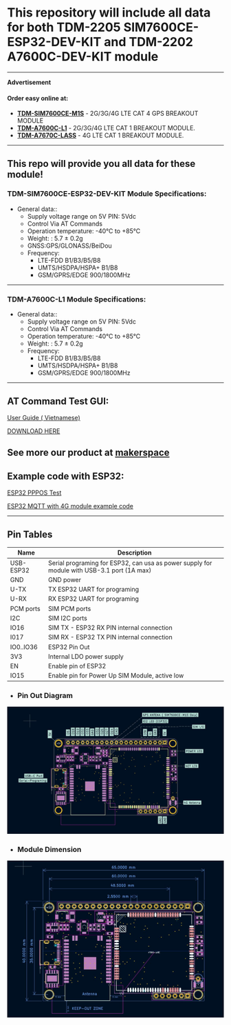 # This repository will include all data for both TDM-2205 SIM7600CE-ESP32-DEV-KIT and TDM-2202 A7600C-DEV-KIT module
---
__Advertisement__
#### Order easy online at:
- __[TDM-SIM7600CE-M1S](https://linhkienthuduc.com/module-4g-3g-2g-gps-simcom-sim7600ce-m1s-lte-cat-4-ra-chan)__ - 2G/3G/4G LTE CAT 4 GPS BREAKOUT MODULE
- __[TDM-A7600C-L1](https://linhkienthuduc.com/module-4g-3g-2g-simcom-a7600c-l1-lte-cat-1-ra-chan)__ - 2G/3G/4G LTE CAT 1 BREAKOUT MODULE.
- __[TDM-A7670C-LASS](https://linhkienthuduc.com/module-4g-simcom-a7670c-lass-da-ra-chan-thay-the-module-sim800l)__ - 4G LTE CAT 1 BREAKOUT MODULE.
----
This repo will provide you all data for these module!
---

### TDM-SIM7600CE-ESP32-DEV-KIT Module Specifications:

+ General data::
  - Supply voltage range on 5V PIN: 5Vdc
  - Control Via AT Commands
  - Operation temperature: -40℃ to +85℃
  - Weight: : 5.7 ± 0.2g
  - GNSS:GPS/GLONASS/BeiDou
  - Frequency:
    * LTE-FDD B1/B3/B5/B8
    * UMTS/HSDPA/HSPA+ B1/B8
    * GSM/GPRS/EDGE 900/1800MHz
---
### TDM-A7600C-L1 Module Specifications:

+ General data::
  - Supply voltage range on 5V PIN: 5Vdc
  - Control Via AT Commands
  - Operation temperature: -40℃ to +85℃
  - Weight: : 5.7 ± 0.2g
  - Frequency:
    * LTE-FDD B1/B3/B5/B8
    * UMTS/HSDPA/HSPA+ B1/B8
    * GSM/GPRS/EDGE 900/1800MHz

---
## AT Command Test GUI:

[User Guide ( Vietnamese)](https://linhkienthuduc.com/at-command-test-cho-cac-dong-module-sim)

[DOWNLOAD HERE](https://github.com/TDLOGY/ATCommand_Test)

See more our product at  [makerspace](https://tdlogy.com/en/makerspace/)
---
## Example code with ESP32:

[ESP32 PPPOS Test](https://github.com/TDLOGY/esp32_pppos)

[ESP32 MQTT with 4G module example code](https://linhkienthuduc.com/huong-dan-su-dung-module-4g-voi-esp32-mqtt)

---

## Pin Tables
| Name| Description |
| ------ | ----------- |
| USB-ESP32 | Serial programing for ESP32, can usa as power supply for module with USB-3.1 port (1A max)|
| GND| GND power |
| U-TX| TX ESP32 UART for programing |
| U-RX| RX ESP32 UART for programing|
| PCM ports| SIM PCM ports|
| I2C| SIM I2C ports|
| IO16| SIM TX - ESP32 RX PIN internal connection|
|I017| SIM RX - ESP32 TX PIN internal connection|
| IO0..IO36| ESP32 Pin Out|
| 3V3| Internal LDO power supply|
| EN| Enable pin of ESP32|
| IO15| Enable pin for Power Up SIM Module, active low|

- ### Pin  Out Diagram

![Pinout](https://github.com/TDLOGY/HW_TDM-SIM7600CE-ESP32-DEV-KIT/blob/main/PINOUT_ESP32_SIM7600X-DEVKIT.JPG)

- ### Module Dimension

![Dimension](https://github.com/TDLOGY/HW_TDM-SIM7600CE-ESP32-DEV-KIT/blob/main/Dimension_ESP32_SIM7600X-DEVKIT.JPG)

